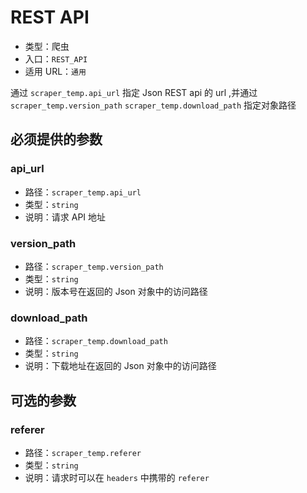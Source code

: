# REST API

- 类型：爬虫
- 入口：`REST_API`
- 适用 URL：`通用`

通过 `scraper_temp.api_url` 指定 Json REST api 的 url ,并通过 `scraper_temp.version_path` `scraper_temp.download_path` 指定对象路径

## 必须提供的参数

### api_url

- 路径：`scraper_temp.api_url`
- 类型：`string`
- 说明：请求 API 地址

### version_path

- 路径：`scraper_temp.version_path`
- 类型：`string`
- 说明：版本号在返回的 Json 对象中的访问路径

### download_path

- 路径：`scraper_temp.download_path`
- 类型：`string`
- 说明：下载地址在返回的 Json 对象中的访问路径

## 可选的参数

### referer

- 路径：`scraper_temp.referer`
- 类型：`string`
- 说明：请求时可以在 `headers` 中携带的 `referer`

